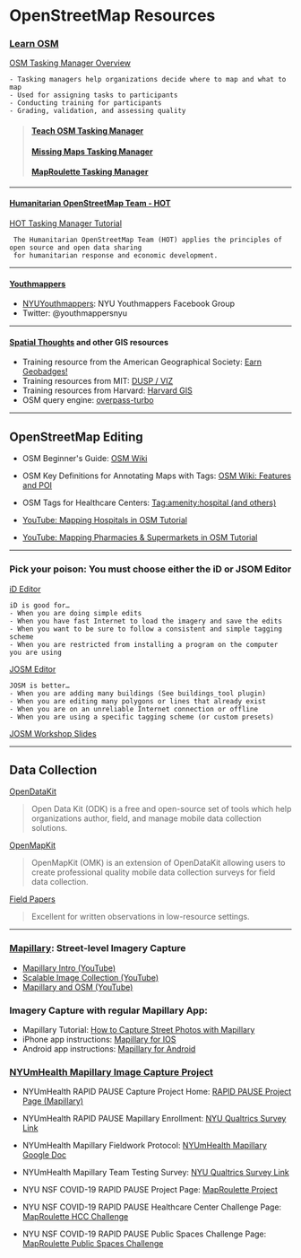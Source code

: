 # OpenStreetMap Resources

### [Learn OSM](http://learnosm.org/en/)
[OSM Tasking Manager Overview](http://learnosm.org/en/coordination/tasking-manager/) 

    - Tasking managers help organizations decide where to map and what to map
    - Used for assigning tasks to participants
    - Conducting training for participants
    - Grading, validation, and assessing quality
>#### [Teach OSM Tasking Manager](https://tasks.teachosm.org/)
>#### [Missing Maps Tasking Manager](https://www.missingmaps.org/)
>#### [MapRoulette Tasking Manager](https://www.maproulette.org/)

* * *
#### [Humanitarian OpenStreetMap Team - HOT](https://hotosm.org/)  
[HOT Tasking Manager Tutorial](https://drive.google.com/file/d/0B4F40fjDctLqbDhSRkJidWNtOEk/view?usp=sharing)
     
     The Humanitarian OpenStreetMap Team (HOT) applies the principles of open source and open data sharing 
     for humanitarian response and economic development.

* * *
#### [Youthmappers](http://www.youthmappers.org/)
* [NYUYouthmappers](https://www.facebook.com/groups/nyuyouthmappers/): NYU Youthmappers Facebook Group
* Twitter: @youthmappersnyu

* * *
#### [Spatial Thoughts](https://spatialthoughts.com/resources/) and other GIS resources
- Training resource from the American Geographical Society: 
[Earn Geobadges!](http://geobadges.org/#!/enterprise)
- Training resources from MIT:
[DUSP / VIZ](http://duspviz.mit.edu/)
- Training resources from Harvard: 
[Harvard GIS](http://maps.cga.harvard.edu/qgis/)
- OSM query engine: 
[overpass-turbo](https://overpass-turbo.eu/)

* * *
## OpenStreetMap Editing

   - OSM Beginner's Guide: 
    [OSM Wiki](https://wiki.openstreetmap.org/wiki/Beginners%27_guide)
   - OSM Key Definitions for Annotating Maps with Tags: 
    [OSM Wiki: Features and POI](https://wiki.openstreetmap.org/wiki/Map_Features)
   - OSM Tags for Healthcare Centers:
    [Tag:amenity:hospital (and others)](https://wiki.openstreetmap.org/wiki/Tag:amenity%3Dhospital) 
 
   - [YouTube: Mapping Hospitals in OSM Tutorial](https://www.youtube.com/watch?v=FS1LUGv5z5k)
   - [YouTube: Mapping Pharmacies & Supermarkets in OSM Tutorial](https://www.youtube.com/watch?v=I9XSkpZrW5s)
 
* * *
### Pick your poison: You must choose either the iD or JSOM Editor  
[iD Editor](http://learnosm.org/en/beginner/id-editor/)  

    iD is good for…  
    - When you are doing simple edits
    - When you have fast Internet to load the imagery and save the edits
    - When you want to be sure to follow a consistent and simple tagging scheme
    - When you are restricted from installing a program on the computer you are using  

[JOSM Editor](https://josm.openstreetmap.de/wiki/Introduction)  

    JOSM is better…  
    - When you are adding many buildings (See buildings_tool plugin)
    - When you are editing many polygons or lines that already exist
    - When you are on an unreliable Internet connection or offline
    - When you are using a specific tagging scheme (or custom presets)
[JOSM Workshop Slides](https://docs.google.com/presentation/d/1KPgQ1buFx2rS7HnvTa7OVZ-3WxBP6nsf7EcA9CUq70M/edit?usp=sharing)

* * *
## Data Collection
 
 [OpenDataKit](https://opendatakit.org/)  
 >Open Data Kit (ODK) is a free and open-source set of tools which help organizations author, field, and manage mobile data collection solutions. 
 
 [OpenMapKit](http://openmapkit.org/index.html)  
 >OpenMapKit (OMK) is an extension of OpenDataKit allowing users to create professional quality mobile data collection surveys for field data collection. 

 [Field Papers](http://fieldpapers.org/)
 >Excellent for written observations in low-resource settings.
 
* * *
### [Mapillary](https://www.mapillary.com/map): Street-level Imagery Capture
 
- [Mapillary Intro (YouTube)](https://www.youtube.com/watch?v=sk6ubBz4p1Q)
- [Scalable Image Collection (YouTube)](https://www.youtube.com/watch?v=TC8-Baa5zW4)
- [Mapillary and OSM (YouTube)](https://blog.mapillary.com/update/2019/05/23/map-features-in-openstreetmap.html)

### Imagery Capture with regular Mapillary App:
 - Mapillary Tutorial:
 [How to Capture Street Photos with Mapillary](https://drive.google.com/file/d/0B4F40fjDctLqU1k3QnV1OGVKSmM/view?usp=sharing)
 - iPhone app instructions: 
 [Mapillary for IOS](https://help.mapillary.com/hc/en-us/articles/115001636009-Mapillary-for-iOS)
 - Android app instructions:
 [Mapillary for Android](https://help.mapillary.com/hc/en-us/articles/115001661965-Mapillary-for-Android)

### [NYUmHealth Mapillary Image Capture Project](https://www.mapillary.com/app/org/rapid_pause)
 - NYUmHealth RAPID PAUSE Capture Project Home:
 [RAPID PAUSE Project Page (Mapillary)](https://www.mapillary.com/app/org/rapid_pause)
 - NYUmHealth RAPID PAUSE Mapillary Enrollment:
 [NYU Qualtrics Survey Link](https://nyu.qualtrics.com/jfe/form/SV_3mF2UkmOXHtXnhz)
 - NYUmHealth Mapillary Fieldwork Protocol: 
 [NYUmHealth Mapillary Google Doc](https://docs.google.com/document/d/1kGIL91-BeTZuT1jHAUPJe1PFjcSpD_L2P2ZoTlPeonk/edit?usp=sharing)
  - NYUmHealth Mapillary Team Testing Survey:
 [NYU Qualtrics Survey Link](https://nyu.qualtrics.com/jfe/form/SV_5cE1sgPF9FkTz0N)
 
- NYU NSF COVID-19 RAPID PAUSE Project Page: 
 [MapRoulette Project](https://maproulette.org/browse/projects/40038)
 - NYU NSF COVID-19 RAPID PAUSE Healthcare Center Challenge Page: 
 [MapRoulette HCC Challenge](https://maproulette.org/browse/challenges/13085)
  - NYU NSF COVID-19 RAPID PAUSE Public Spaces Challenge Page: 
 [MapRoulette Public Spaces Challenge](https://maproulette.org/browse/challenges/13090)
 



 
